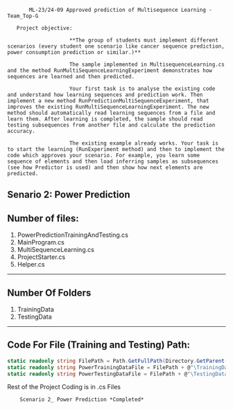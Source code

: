 
           ML-23/24-09 Approved prediction of Multisequence Learning - Team_Top-G

       Project objective:

                        **The group of students must implement different scenarios (every student one scenario like cancer sequence prediction, power consumption prediction or similar.)**
                        
                        The sample implemented in MultisequenceLearning.cs and the method RunMultiSequenceLearningExperiment demonstrates how sequences are learned and then predicted.

                        Your first task is to analyse the existing code and understand how learning sequences and prediction work. Then implement a new method RunPredictionMultiSequenceExperiment, that improves the existing RunMultiSequenceLearningExperiment. The new method should automatically read learning sequences from a file and learn them. After learning is completed, the sample should read testing subsequences from another file and calculate the prediction accuracy.

                        The existing example already works. Your task is to start the learning (RunExperiment method) and then to implement the code which approves your scenario. For example, you learn some sequence of elements and then load inferring samples as subsequences (see how Predictor is used) and then show how next elements are predicted.



Senario 2: Power Prediction
----------------------------
Number of files: 
----------------

1. PowerPredictionTrainingAndTesting.cs
2. MainProgram.cs
3. MultiSequenceLearning.cs
4. ProjectStarter.cs
5. Helper.cs

------------------
Number Of Folders
------------------

1. TrainingData
2. TestingData

------------------------------------------
Code For File (Training and Testing) Path:
------------------------------------------

```c#
static readonly string FilePath = Path.GetFullPath(Directory.GetParent(Environment.CurrentDirectory).Parent.Parent.FullName);
static readonly string PowerTrainingDataFile = FilePath + @"\TrainingData\PowerTrainingData.csv";
static readonly string PowerTestingDataFile = FilePath + @"\TestingData\PowerTestingData.csv";
```

Rest of the Project Coding is in .cs Files

        Scenario 2_ Power Prediction *Completed*
